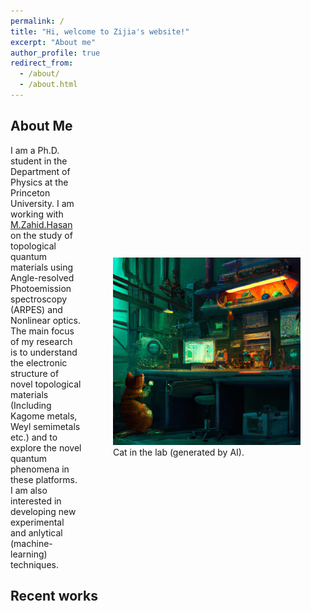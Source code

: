 ```yaml
---
permalink: /
title: "Hi, welcome to Zijia's website!"
excerpt: "About me"
author_profile: true
redirect_from: 
  - /about/
  - /about.html
---
```


## About Me

<div style="display: flex; align-items: center;">
    <div style="flex: 1; padding-right: 10px;">
        I am a Ph.D. student in the Department of Physics at the Princeton University. I am working with <a href="https://phy.princeton.edu/people/m-zahid-hasan">M.Zahid.Hasan</a> on the study of topological quantum materials using Angle-resolved Photoemission spectroscopy (ARPES) and Nonlinear optics. The main focus of my research is to understand the electronic structure of novel topological materials (Including Kagome metals, Weyl semimetals etc.) and to explore the novel quantum phenomena in these platforms. I am also interested in developing new experimental and anlytical (machine-learning) techniques.
    </div>
    <div>
        <figure>
           <img src="../images/cat_in_the_lab.jpg" alt="alt text" width="300" height="300">
            <figcaption>Cat in the lab (generated by AI).</figcaption>
        </figure>
    </div>
</div>



## Recent works








